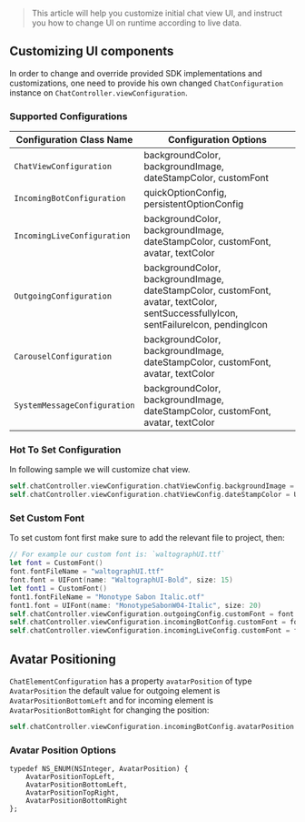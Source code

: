> This article will help you customize initial chat view UI, and instruct you how to change UI on runtime according to live data.

## Customizing UI components 

In order to change and override provided SDK implementations and customizations, one need to provide his own changed `ChatConfiguration` instance on `ChatController.viewConfiguration`. 

### Supported Configurations


| Configuration Class Name     | Configuration Options                                                                                                               |
|------------------------------|-------------------------------------------------------------------------------------------------------------------------------------|
| `ChatViewConfiguration`      | backgroundColor, backgroundImage, dateStampColor, customFont                                                                        |
| `IncomingBotConfiguration`   | quickOptionConfig, persistentOptionConfig                                                                                           |
| `IncomingLiveConfiguration`  | backgroundColor, backgroundImage, dateStampColor, customFont, avatar, textColor                                                     |
| `OutgoingConfiguration`      | backgroundColor, backgroundImage, dateStampColor, customFont, avatar, textColor, sentSuccessfullyIcon, sentFailureIcon, pendingIcon |
| `CarouselConfiguration`      | backgroundColor, backgroundImage, dateStampColor, customFont, avatar, textColor                                                     |
| `SystemMessageConfiguration` | backgroundColor, backgroundImage, dateStampColor, customFont, avatar, textColor    


### Hot To Set Configuration

In following sample we will customize chat view.

```swift
self.chatController.viewConfiguration.chatViewConfig.backgroundImage = UIImage(named: "ww_back_light")
self.chatController.viewConfiguration.chatViewConfig.dateStampColor = UIColor.black
```

### Set Custom Font

To set custom font first make sure to add the relevant file to project, then:

```swift
// For example our custom font is: `waltographUI.ttf`
let font = CustomFont()
font.fontFileName = "waltographUI.ttf"
font.font = UIFont(name: "WaltographUI-Bold", size: 15)
let font1 = CustomFont()
font1.fontFileName = "Monotype Sabon Italic.otf"
font1.font = UIFont(name: "MonotypeSabonW04-Italic", size: 20)
self.chatController.viewConfiguration.outgoingConfig.customFont = font
self.chatController.viewConfiguration.incomingBotConfig.customFont = font1
self.chatController.viewConfiguration.incomingLiveConfig.customFont = font

```

## Avatar Positioning 

`ChatElementConfiguration` has a property `avatarPosition` of type `AvatarPosition` the default value for outgoing element is `AvatarPositionBottomLeft` and for incoming element is `AvatarPositionBottomRight` for changing the position:

```swift
self.chatController.viewConfiguration.incomingBotConfig.avatarPosition = .topLeft
```

### Avatar Position Options

``` Objective C
typedef NS_ENUM(NSInteger, AvatarPosition) {
    AvatarPositionTopLeft,
    AvatarPositionBottomLeft,
    AvatarPositionTopRight,
    AvatarPositionBottomRight
};
```
